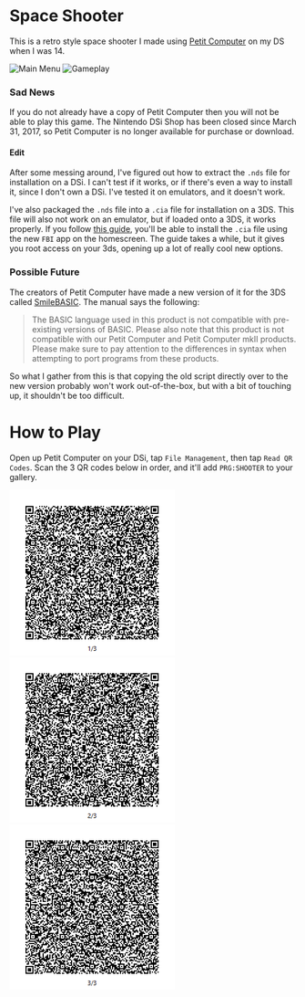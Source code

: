 # Space Shooter
This is a retro style space shooter I made using [Petit Computer](https://en.wikipedia.org/wiki/Petit_Computer) on my DS when I was 14.

<img src="https://cdn.discordapp.com/attachments/498511734366011403/633738279384121344/20191015_114855.jpg" alt="Main Menu" width="400">  <img src="https://cdn.discordapp.com/attachments/498511734366011403/633785006308982801/20191015_145507.jpg" alt="Gameplay" width="400">

### Sad News
If you do not already have a copy of Petit Computer then you will not be able to play this game. The Nintendo DSi Shop has been closed since March 31, 2017, so Petit Computer is no longer available for purchase or download.
#### Edit
After some messing around, I've figured out how to extract the `.nds` file for installation on a DSi. I can't test if it works, or if there's even a way to install it, since I don't own a DSi. I've tested it on emulators, and it doesn't work.

I've also packaged the `.nds` file into a `.cia` file for installation on a 3DS. This file will also not work on an emulator, but if loaded onto a 3DS, it works properly. If you follow [this guide](https://3ds.hacks.guide/get-started), you'll be able to install the `.cia` file using the new `FBI` app on the homescreen. The guide takes a while, but it gives you root access on your 3ds, opening up a lot of really cool new options.
### Possible Future
The creators of Petit Computer have made a new version of it for the 3DS called [SmileBASIC](https://www.nintendo.com/games/detail/smilebasic-3ds/#game-info). The manual says the following:
>The BASIC language used in this product is not compatible with pre-existing versions of BASIC. Please also note that this product is not compatible with our Petit Computer and Petit Computer mkII products. Please make sure to pay attention to the differences in syntax when attempting to port programs from these products.

So what I gather from this is that copying the old script directly over to the new version probably won't work out-of-the-box, but with a bit of touching up, it shouldn't be too difficult.
# How to Play
Open up Petit Computer on your DSi, tap `File Management`, then tap `Read QR Codes`. Scan the 3 QR codes below in order, and it'll add `PRG:SHOOTER` to your gallery.

![QR1](packaged/QR1.png)![QR2](packaged/QR2.png)![QR3](packaged/QR3.png)
